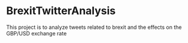 # BrexitTwitterAnalysis
This project is to analyze tweets related to brexit and the effects on the GBP/USD exchange rate

